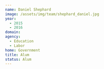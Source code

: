 ```yaml
---
name: Daniel Shephard
image: /assets/img/team/shephard_daniel.jpg
year: 
  - 2015
  - 2016
domain:
agency:
  - Education
  - Labor
home: Government
title: Alum
status: Alum
---
```



